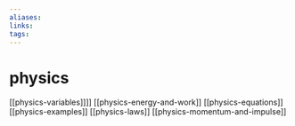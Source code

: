 ```yaml
---
aliases: 
links: 
tags: 
---
```

# physics

[[physics-variables]]]]
[[physics-energy-and-work]]
[[physics-equations]]
[[physics-examples]]
[[physics-laws]]
[[physics-momentum-and-impulse]]

